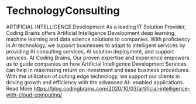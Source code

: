 # TechnologyConsulting
ARTIFICIAL INTELLIGENCE Development As a leading IT Solution Provider, Coding Brains offers Artificial Intelligence Development deep learning, machine learning and data science solutions to companies. With proficiency in AI technology, we support businesses to adapt to intelligent services by providing AI consulting services, AI solution deployment, and support services. At Coding Brains, Our proven expertise and experience empowers us to guide companies on how Artificial Intelligence Development Services can help in maximizing return on investment and ease business procedures. With the utilization of cutting edge technology, we support our clients in driving growth and efficiency with the advanced AI- enabled applications. Read  More https://blog.codingbrains.com/2020/10/03/artificial-intelligence-with-cloud-computing/
